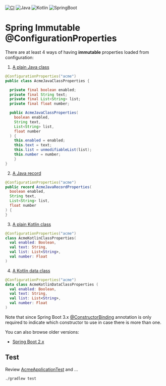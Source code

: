 [![CI](https://github.com/rogervinas/spring-immutable-configuration-properties/actions/workflows/gradle.yml/badge.svg?branch=master)](https://github.com/rogervinas/spring-immutable-configuration-properties/actions/workflows/gradle.yml)
![Java](https://img.shields.io/badge/Java-21-blue?labelColor=black)
![Kotlin](https://img.shields.io/badge/Kotlin-1.9.22-blue?labelColor=black)
![SpringBoot](https://img.shields.io/badge/SpringBoot-3.2.3-blue?labelColor=black)

# Spring Immutable @ConfigurationProperties

There are at least 4 ways of having **immutable** properties loaded from configuration:

1) [A plain Java class](src/main/java/com/acme/AcmeJavaClassProperties.java)
```java
@ConfigurationProperties("acme")
public class AcmeJavaClassProperties {

  private final boolean enabled;
  private final String text;
  private final List<String> list;
  private final float number;

  public AcmeJavaClassProperties(
    boolean enabled,
    String text,
    List<String> list,
    float number
  ) {
    this.enabled = enabled;
    this.text = text;
    this.list = unmodifiableList(list);
    this.number = number;
    }
}
```

2) [A Java record](src/main/java/com/acme/AcmeJavaRecordProperties.java)
```java
@ConfigurationProperties("acme")
public record AcmeJavaRecordProperties(
  boolean enabled,
  String text,
  List<String> list,
  float number
) {
}
```

3) [A plain Kotlin class](src/main/java/com/acme/AcmeKotlinClassProperties.kt)
```kotlin
@ConfigurationProperties("acme")
class AcmeKotlinClassProperties(
  val enabled: Boolean,
  val text: String,
  val list: List<String>,
  val number: Float
)
```

4) [A Kotlin data class](src/main/java/com/acme/AcmeKotlinDataClassProperties.kt)
```kotlin
@ConfigurationProperties("acme")
data class AcmeKotlinDataClassProperties (
  val enabled: Boolean,
  val text: String,
  val list: List<String>,
  val number: Float
)
```

Note that since Spring Boot 3.x [@ConstructorBinding](https://docs.spring.io/spring-boot/docs/current/api/org/springframework/boot/context/properties/bind/ConstructorBinding.html) annotation is only required to indicate which constructor to use in case there is more than one.

You can also browse older versions:
* [Spring Boot 2.x](https://github.com/rogervinas/spring-immutable-configuration-properties/tree/spring-boot-2.x)

## Test

Review [AcmeApplicationTest](src/test/java/com/acme/AcmeApplicationTest.java) and ...

```bash
./gradlew test
```
